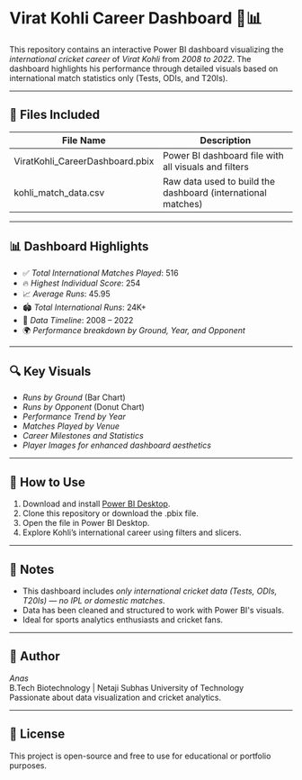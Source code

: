 # Virat Kohli Career Dashboard 🏏📊

This repository contains an interactive Power BI dashboard visualizing the *international cricket career* of *Virat Kohli* from *2008 to 2022*. The dashboard highlights his performance through detailed visuals based on international match statistics only (Tests, ODIs, and T20Is).

---

## 📁 Files Included

| File Name                            | Description                                                  |
|-------------------------------------|--------------------------------------------------------------|
| ViratKohli_CareerDashboard.pbix   | Power BI dashboard file with all visuals and filters         |
| kohli_match_data.csv              | Raw data used to build the dashboard (international matches) |

---

## 📊 Dashboard Highlights

- ✅ *Total International Matches Played*: 516  
- 🔥 *Highest Individual Score*: 254  
- 📈 *Average Runs*: 45.95  
- 🏟 *Total International Runs*: 24K+  
- 📅 *Data Timeline*: 2008 – 2022  
- 🌍 *Performance breakdown by Ground, Year, and Opponent*

---

## 🔍 Key Visuals

- *Runs by Ground* (Bar Chart)
- *Runs by Opponent* (Donut Chart)
- *Performance Trend by Year*
- *Matches Played by Venue*
- *Career Milestones and Statistics*
- *Player Images for enhanced dashboard aesthetics*

---

## 🚀 How to Use

1. Download and install [Power BI Desktop](https://powerbi.microsoft.com/desktop/).
2. Clone this repository or download the .pbix file.
3. Open the file in Power BI Desktop.
4. Explore Kohli’s international career using filters and slicers.

---

## 📌 Notes

- This dashboard includes *only international cricket data (Tests, ODIs, T20Is)* — *no IPL or domestic matches*.
- Data has been cleaned and structured to work with Power BI's visuals.
- Ideal for sports analytics enthusiasts and cricket fans.

---

## 👤 Author

*Anas*  
B.Tech Biotechnology | Netaji Subhas University of Technology  
Passionate about data visualization and cricket analytics.

---

## 📃 License

This project is open-source and free to use for educational or portfolio purposes.
